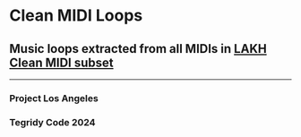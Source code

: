 # Clean MIDI Loops
## Music loops extracted from all MIDIs in [LAKH Clean MIDI subset](https://colinraffel.com/projects/lmd/)

***

### Project Los Angeles
### Tegridy Code 2024
